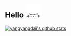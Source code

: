  <h1><font color="black" size="5px">Hello</font> <img id="show" src="https://raw.githubusercontent.com/yangyangdaji/yangyangdaji/main/Image/gif.gif"width="50"> </h1>

[![yangyangdaji's github stats](https://github-readme-stats.vercel.app/api?username=yangyangdaji&show_icons=true)](https://github.com/anuraghazra/github-readme-stats)
